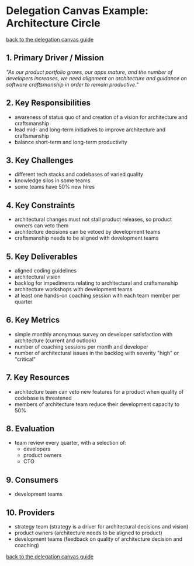 # Delegation Canvas Example: <br/>Architecture Circle

[back to the delegation canvas guide](../s3-delegation-canvas.md)

## 1. Primary Driver / Mission

_"As our product portfolio grows, our apps mature, and the number of developers increases, we need alignment on architecture and guidance on software craftsmanship in order to remain productive."_

## 2. Key Responsibilities

- awareness of status quo of and creation of a vision for architecture and craftsmanship
- lead mid- and long-term initiatives to improve architecture and craftsmanship
- balance short-term and long-term productivity 

## 3. Key Challenges

- different tech stacks and codebases of varied quality
- knowledge silos in some teams
- some teams have 50% new hires


## 4. Key Constraints

- architectural changes must not stall product releases, so product owners can veto them
- architecture decisions can be vetoed by development teams
- craftsmanship needs to be aligned with development teams

## 5. Key Deliverables

- aligned coding guidelines
- architectural vision
- backlog for impediments relating to architectural and craftsmanship
- architecture workshops with development teams
- at least one hands-on coaching session with each team member per quarter

## 6. Key Metrics

- simple monthly anonymous survey on developer satisfaction with architecture (current and outlook) 
- number of coaching sessions per month and developer
- number of architectural issues in the backlog with severity "high" or "critical"

## 7. Key Resources

- architecture team can veto new features for a product when quality of codebase is threatened
- members of architecture team reduce their development capacity to 50%

## 8. Evaluation

- team review every quarter, with a selection of:
    + developers
    + product owners
    + CTO

## 9. Consumers

- development teams

## 10. Providers

- strategy team (strategy is a driver for architectural decisions and vision)
- product owners (architecture needs to be aligned to product)
- development teams (feedback on quality of architecture decision and coaching)

[back to the delegation canvas guide](../s3-delegation-canvas.md)
